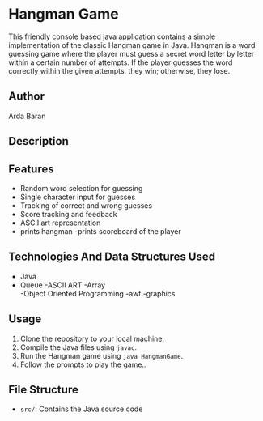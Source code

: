 # Hangman Game
This friendly console based java application contains a simple implementation of the classic Hangman game in Java. Hangman is a word guessing game where the player must guess a secret word letter by letter within a certain number of attempts. If the player guesses the word correctly within the given attempts, they win; otherwise, they lose.
## Author
Arda Baran
## Description


## Features
- Random word selection for guessing
- Single character input for guesses
- Tracking of correct and wrong guesses
- Score tracking and feedback
- ASCII art representation
- prints hangman
-prints scoreboard of the player
## Technologies And Data Structures Used
- Java
- Queue
-ASCII ART
-Array  
-Object Oriented Programming
-awt
-graphics   
## Usage
1. Clone the repository to your local machine.
2. Compile the Java files using `javac`.
3. Run the Hangman game using `java HangmanGame`.
4. Follow the prompts to play the game..

## File Structure
- `src/`: Contains the Java source code
